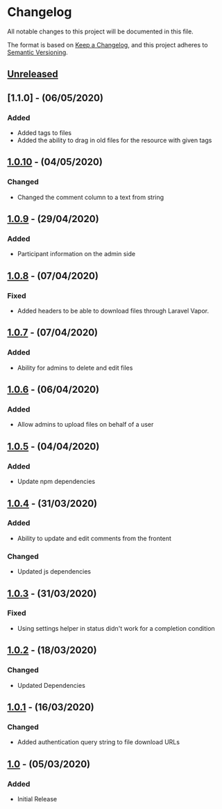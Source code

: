 # Changelog

All notable changes to this project will be documented in this file.

The format is based on [Keep a Changelog](https://keepachangelog.com/en/1.0.0/),
and this project adheres to [Semantic Versioning](https://semver.org/spec/v2.0.0.html).

## [Unreleased]

## [1.1.0] - (06/05/2020)

### Added
- Added tags to files
- Added the ability to drag in old files for the resource with given tags

## [1.0.10] - (04/05/2020)

### Changed
- Changed the comment column to a text from string

## [1.0.9] - (29/04/2020)

### Added
- Participant information on the admin side

## [1.0.8] - (07/04/2020)

### Fixed
- Added headers to be able to download files through Laravel Vapor.

## [1.0.7] - (07/04/2020)

### Added
- Ability for admins to delete and edit files

## [1.0.6] - (06/04/2020)   

### Added
- Allow admins to upload files on behalf of a user

## [1.0.5] - (04/04/2020)

### Added
- Update npm dependencies

## [1.0.4] - (31/03/2020)

### Added
- Ability to update and edit comments from the frontent

### Changed
- Updated js dependencies

## [1.0.3] - (31/03/2020)

### Fixed
- Using settings helper in status didn't work for a completion condition

## [1.0.2] - (18/03/2020)

### Changed
- Updated Dependencies

## [1.0.1] - (16/03/2020)

### Changed
- Added authentication query string to file download URLs

## [1.0] - (05/03/2020)

### Added
- Initial Release

[Unreleased]: https://github.com/bristol-su/upload-file/compare/v1.0.10...HEAD
[1.0.10]: https://github.com/bristol-su/upload-file/compare/v1.0.9...v1.0.10
[1.0.9]: https://github.com/bristol-su/upload-file/compare/v1.0.8...v1.0.9
[1.0.8]: https://github.com/bristol-su/upload-file/compare/v1.0.7...v1.0.8
[1.0.7]: https://github.com/bristol-su/upload-file/compare/v1.0.6...v1.0.7
[1.0.6]: https://github.com/bristol-su/upload-file/compare/v1.0.5...v1.0.6
[1.0.5]: https://github.com/bristol-su/upload-file/compare/v1.0.4...v1.0.5
[1.0.4]: https://github.com/bristol-su/upload-file/compare/v1.0.3...v1.0.4
[1.0.3]: https://github.com/bristol-su/upload-file/compare/v1.0.2...v1.0.3
[1.0.2]: https://github.com/bristol-su/upload-file/compare/v1.0.1...v1.0.2
[1.0.1]: https://github.com/bristol-su/upload-file/compare/v1.0...v1.0.1
[1.0]: https://github.com/bristol-su/upload-file/releases/tag/v1.0
